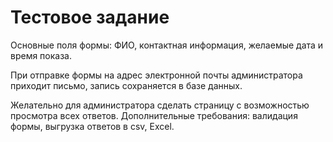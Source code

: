 # Тестовое задание
<p>Основные поля формы: ФИО, контактная информация, желаемые дата и время показа.</p>
<p>При отправке формы на адрес электронной почты администратора приходит письмо, запись сохраняется в базе данных.</p>
<p>Желательно для администратора сделать страницу с возможностью просмотра всех ответов. Дополнительные требования: валидация формы, выгрузка ответов в csv, Excel.</p>